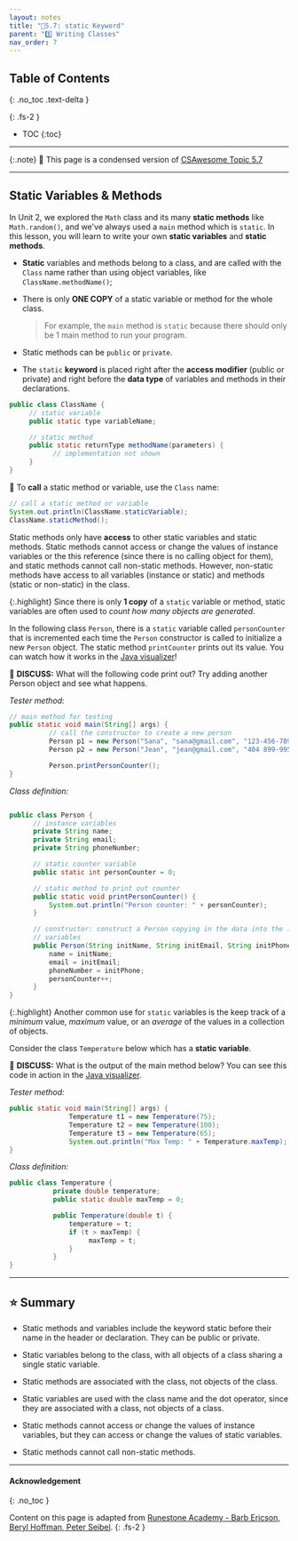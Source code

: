 ```yaml
---
layout: notes
title: "📓5.7: static Keyword" 
parent: "5️⃣ Writing Classes"
nav_order: 7
---
```


## Table of Contents
{: .no_toc .text-delta }

{: .fs-2 }
- TOC
{:toc}

---

{:.note}
📖 This page is a condensed version of [CSAwesome Topic 5.7](https://runestone.academy/ns/books/published/csawesome/Unit5-Writing-Classes/topic-5-7-static-vars-methods.html?mode=browsing) 

---

## Static Variables & Methods

In Unit 2, we explored the `Math` class and its many **static methods** like `Math.random()`, and we've always used a `main` method which is `static`. In this lesson, you will learn to write your own **static variables** and **static methods**.

<div class="imp" markdown="block">
  
- **Static** variables and methods belong to a class, and are called with the `Class` name rather than using object variables, like `ClassName.methodName()`;
  
- There is only **ONE COPY** of a static variable or method for the whole class.
  > For example, the `main` method is `static` because there should only be 1 main method to run your program.

- Static methods can be `public` or `private`.

- The `static` **keyword** is placed right after the **access modifier** (public or private) and right before the **data type** of variables and methods in their declarations.

```java
public class ClassName {
     // static variable
     public static type variableName;

     // static method
     public static returnType methodName(parameters) {
           // implementation not shown
     }
}
```

📣 To **call** a static method or variable, use the `Class` name: 

```java
// call a static method or variable
System.out.println(ClassName.staticVariable);
ClassName.staticMethod();
```

</div>

Static methods only have **access** to other static variables and static methods. Static methods cannot access or change the values of instance variables or the this reference (since there is no calling object for them), and static methods cannot call non-static methods. However, non-static methods have access to all variables (instance or static) and methods (static or non-static) in the class. 

{:.highlight}
Since there is only **1 copy** of a ``static`` variable or method, static variables are often used to _count how many objects are generated_. 

In the following class ``Person``, there is a ``static`` variable called ``personCounter`` that is incremented each time the ``Person`` constructor is called to initialize a new ``Person`` object. The static method ``printCounter`` prints out its value. You can watch how it works in the [Java visualizer](http://www.pythontutor.com/visualize.html#code=%20public%20class%20Person%20%0A%20%20%7B%0A%20%20%20%20%20//%20instance%20variables%20%0A%20%20%20%20%20private%20String%20name%3B%0A%20%20%20%20%20private%20String%20email%3B%0A%20%20%20%20%20private%20String%20phoneNumber%3B%0A%20%20%20%20%20%0A%20%20%20%20%20//%20Static%20counter%20variable%0A%20%20%20%20%20public%20static%20int%20personCounter%20%3D%200%3B%0A%20%20%20%20%20%0A%20%20%20%20%20//%20static%20method%20to%20print%20out%20counter%0A%20%20%20%20%20public%20static%20void%20printPersonCounter%28%29%20%7B%0A%20%20%20%20%20%20%20%20%20%20System.out.println%28%22Person%20counter%3A%20%22%20%2B%20personCounter%29%3B%0A%20%20%20%20%20%7D%0A%20%20%20%20%20%0A%20%20%20%20%20//%20constructor%3A%20construct%20a%20Person%20copying%20in%20the%20data%20into%20the%20instance%20variables%0A%20%20%20%20%20public%20Person%28String%20initName,%20String%20initEmail,%20String%20initPhone%29%0A%20%20%20%20%20%7B%0A%20%20%20%20%20%20%20%20name%20%3D%20initName%3B%0A%20%20%20%20%20%20%20%20email%20%3D%20initEmail%3B%0A%20%20%20%20%20%20%20%20phoneNumber%20%3D%20initPhone%3B%0A%20%20%20%20%20%20%20%20personCounter%2B%2B%3B%0A%20%20%20%20%20%7D%0A%20%20%20%20%20%0A%20%20%20%20%20//%20toString%28%29%20method%0A%20%20%20%20%20public%20String%20toString%28%29%20%0A%20%20%20%20%20%7B%20%0A%20%20%20%20%20%20%20return%20%20name%20%2B%20%22%3A%20%22%20%2B%20email%20%2B%20%22%20%22%20%2B%20phoneNumber%3B%0A%20%20%20%20%20%7D%0A%20%20%20%20%20%0A%20%20%20%20%20//%20main%20method%20for%20testing%0A%20%20%20%20%20public%20static%20void%20main%28String%5B%5D%20args%29%0A%20%20%20%20%20%7B%0A%20%20%20%20%20%20%20%20//%20call%20the%20constructor%20to%20create%20a%20new%20person%0A%20%20%20%20%20%20%20%20Person%20p1%20%3D%20new%20Person%28%22Sana%22,%20%22sana%40gmail.com%22,%20%22123-456-7890%22%29%3B%0A%20%20%20%20%20%20%20%20Person%20p2%20%3D%20new%20Person%28%22Jean%22,%20%22jean%40gmail.com%22,%20%22404%20899-9955%22%29%3B%0A%20%20%20%20%20%20%20%20%0A%20%20%20%20%20%20%20%20Person.printPersonCounter%28%29%3B%0A%20%20%20%20%20%7D%0A%20%20%7D%0A%20%20&cumulative=false&curInstr=1&heapPrimitives=nevernest&mode=display&origin=opt-frontend.js&py=java&rawInputLstJSON=%5B%5D&textReferences=false)!

💬 **DISCUSS:** What will the following code print out? Try adding another Person object and see what happens.

_Tester method:_
```java
// main method for testing
public static void main(String[] args) {
          // call the constructor to create a new person
          Person p1 = new Person("Sana", "sana@gmail.com", "123-456-7890");
          Person p2 = new Person("Jean", "jean@gmail.com", "404 899-9955");

          Person.printPersonCounter();
}
```

_Class definition:_

```java

public class Person {
      // instance variables
      private String name;
      private String email;
      private String phoneNumber;

      // static counter variable
      public static int personCounter = 0;

      // static method to print out counter
      public static void printPersonCounter() {
          System.out.println("Person counter: " + personCounter);
      }

      // constructor: construct a Person copying in the data into the instance
      // variables
      public Person(String initName, String initEmail, String initPhone) {
          name = initName;
          email = initEmail;
          phoneNumber = initPhone;
          personCounter++;
      }
}
```

{:.highlight}
Another common use for `static` variables is the keep track of a _minimum_ value, _maximum_ value, or an _average_ of the values in a collection of objects.

Consider the class `Temperature` below which has a **static variable**. 

💬 **DISCUSS:** What is the output of the main method below? You can see this code in action in the [Java visualizer](http://www.pythontutor.com/visualize.html#code=public%20class%20Temperature%20%0A%7B%0A%20%20%20private%20double%20temperature%3B%0A%20%20%20public%20static%20double%20maxTemp%20%3D%200%3B%0A%20%20%20%0A%20%20%20public%20Temperature%28double%20t%29%0A%20%20%20%7B%0A%20%20%20%20%20%20%20temperature%20%3D%20t%3B%0A%20%20%20%20%20%20%20if%20%28t%20%3E%20maxTemp%29%0A%20%20%20%20%20%20%20%20%20%20%20maxTemp%20%3D%20t%3B%0A%20%20%20%7D%0A%20%20%20public%20static%20void%20main%28String%5B%5D%20args%29%0A%20%20%20%7B%0A%20%20%20%20%20%20%20Temperature%20t1%20%3D%20new%20Temperature%2875%29%3B%0A%20%20%20%20%20%20%20Temperature%20t2%20%3D%20new%20Temperature%28100%29%3B%0A%20%20%20%20%20%20%20Temperature%20t3%20%3D%20new%20Temperature%2865%29%3B%0A%20%20%20%20%20%20%20System.out.println%28%22Max%20Temp%3A%20%22%20%2B%20Temperature.maxTemp%29%3B%0A%20%20%20%7D%0A%7D&cumulative=false&curInstr=0&heapPrimitives=nevernest&mode=display&origin=opt-frontend.js&py=java&rawInputLstJSON=%5B%5D&textReferences=false).

_Tester method:_

```java
public static void main(String[] args) {
               Temperature t1 = new Temperature(75);
               Temperature t2 = new Temperature(100);
               Temperature t3 = new Temperature(65);
               System.out.println("Max Temp: " + Temperature.maxTemp);
}
```

_Class definition:_

```java
public class Temperature {
           private double temperature;
           public static double maxTemp = 0;

           public Temperature(double t) {
               temperature = t;
               if (t > maxTemp) {
                    maxTemp = t;
               }
           }
}
```

---

## ⭐️ Summary

- Static methods and variables include the keyword static  before their name in the header or declaration. They can be public or private.

- Static variables belong to the class, with all objects of a class sharing a single static variable.

- Static methods are associated with the class, not objects of the class.

- Static variables are used with the class name and the dot operator, since they are associated with a class, not objects of a class.

- Static methods cannot access or change the values of instance variables, but they can access or change the values of static variables.

- Static methods cannot call non-static methods.
  

---

#### Acknowledgement
{: .no_toc }

Content on this page is adapted from [Runestone Academy - Barb Ericson, Beryl Hoffman, Peter Seibel](https://runestone.academy/ns/books/published/csawesome/index.html?mode=browsing).
{: .fs-2 }
